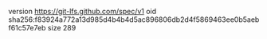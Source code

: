 version https://git-lfs.github.com/spec/v1
oid sha256:f83924a772a13d985d4b4b4d5ac896806db2d4f5869463ee0b5aebf61c57e7eb
size 289
